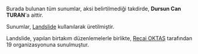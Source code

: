 Burada bulunan tüm sunumlar, aksi belirtilmediği takdirde, **Dursun Can TURAN**'a aittir.

Sunumlar, [Landslide](https://github.com/adamzap/landslide) kullanılarak üretilmiştir.

Landslide, yapılan birtakım düzenlemelerle birlikte, [Recai OKTAŞ](https://github.com/roktas) tarafından 19 organizasyonuna sunulmuştur.

